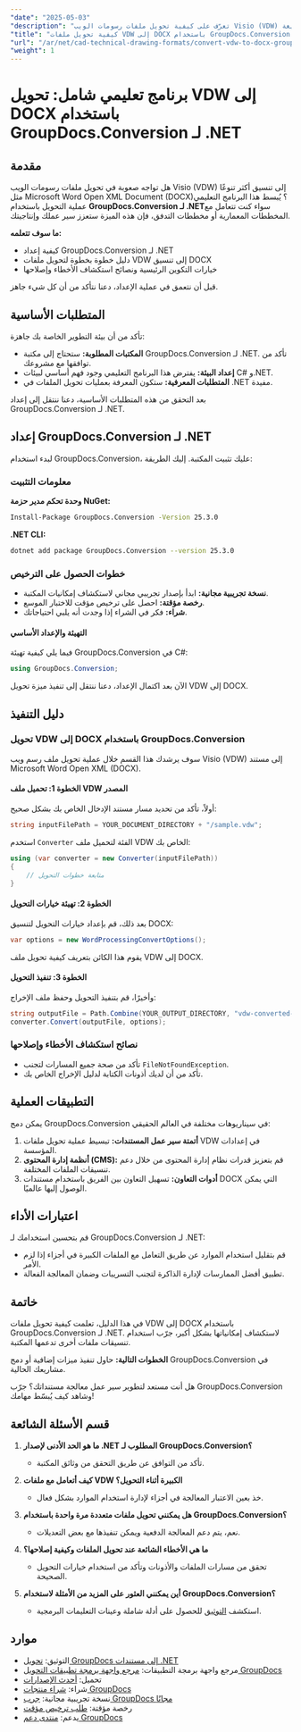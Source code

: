 ```yaml
---
"date": "2025-05-03"
"description": "تعرّف على كيفية تحويل ملفات رسومات الويب Visio (VDW) بسهولة إلى صيغة Microsoft Word DOCX باستخدام GroupDocs.Conversion لـ .NET. اتبع دليلنا الشامل خطوة بخطوة."
"title": "كيفية تحويل ملفات VDW إلى DOCX باستخدام GroupDocs.Conversion لـ .NET - دليل خطوة بخطوة"
"url": "/ar/net/cad-technical-drawing-formats/convert-vdw-to-docx-groupdocs-conversion-net/"
"weight": 1
---
```


# برنامج تعليمي شامل: تحويل VDW إلى DOCX باستخدام GroupDocs.Conversion لـ .NET

## مقدمة

هل تواجه صعوبة في تحويل ملفات رسومات الويب Visio (VDW) إلى تنسيق أكثر تنوعًا مثل Microsoft Word Open XML Document (DOCX)؟ يُبسط هذا البرنامج التعليمي عملية التحويل باستخدام **GroupDocs.Conversion لـ .NET**سواء كنت تتعامل مع المخططات المعمارية أو مخططات التدفق، فإن هذه الميزة ستعزز سير عملك وإنتاجيتك.

**ما سوف تتعلمه:**
- كيفية إعداد GroupDocs.Conversion لـ .NET
- دليل خطوة بخطوة لتحويل ملفات VDW إلى تنسيق DOCX
- خيارات التكوين الرئيسية ونصائح استكشاف الأخطاء وإصلاحها

قبل أن نتعمق في عملية الإعداد، دعنا نتأكد من أن كل شيء جاهز.

## المتطلبات الأساسية

تأكد من أن بيئة التطوير الخاصة بك جاهزة:
- **المكتبات المطلوبة:** ستحتاج إلى مكتبة GroupDocs.Conversion لـ .NET. تأكد من توافقها مع مشروعك.
- **إعداد البيئة:** يفترض هذا البرنامج التعليمي وجود فهم أساسي لبيئات C# و.NET.
- **المتطلبات المعرفية:** ستكون المعرفة بعمليات تحويل الملفات في .NET مفيدة.

بعد التحقق من هذه المتطلبات الأساسية، دعنا ننتقل إلى إعداد GroupDocs.Conversion لـ .NET.

## إعداد GroupDocs.Conversion لـ .NET

لبدء استخدام GroupDocs.Conversion، عليك تثبيت المكتبة. إليك الطريقة:

### معلومات التثبيت

**وحدة تحكم مدير حزمة NuGet:**

```bash
Install-Package GroupDocs.Conversion -Version 25.3.0
```

**.NET CLI:**

```bash
dotnet add package GroupDocs.Conversion --version 25.3.0
```

### خطوات الحصول على الترخيص

- **نسخة تجريبية مجانية:** ابدأ بإصدار تجريبي مجاني لاستكشاف إمكانيات المكتبة.
- **رخصة مؤقتة:** احصل على ترخيص مؤقت للاختبار الموسع.
- **شراء:** فكر في الشراء إذا وجدت أنه يلبي احتياجاتك.

#### التهيئة والإعداد الأساسي

فيما يلي كيفية تهيئة GroupDocs.Conversion في C#:

```csharp
using GroupDocs.Conversion;
```

الآن بعد اكتمال الإعداد، دعنا ننتقل إلى تنفيذ ميزة تحويل VDW إلى DOCX.

## دليل التنفيذ

### تحويل VDW إلى DOCX باستخدام GroupDocs.Conversion

سوف يرشدك هذا القسم خلال عملية تحويل ملف رسم ويب Visio (VDW) إلى مستند Microsoft Word Open XML (DOCX).

#### الخطوة 1: تحميل ملف VDW المصدر

أولاً، تأكد من تحديد مسار مستند الإدخال الخاص بك بشكل صحيح:

```csharp
string inputFilePath = YOUR_DOCUMENT_DIRECTORY + "/sample.vdw";
```

استخدم `Converter` الفئة لتحميل ملف VDW الخاص بك:

```csharp
using (var converter = new Converter(inputFilePath))
{
    // متابعة خطوات التحويل
}
```

#### الخطوة 2: تهيئة خيارات التحويل

بعد ذلك، قم بإعداد خيارات التحويل لتنسيق DOCX:

```csharp
var options = new WordProcessingConvertOptions();
```

يقوم هذا الكائن بتعريف كيفية تحويل ملف VDW إلى DOCX.

#### الخطوة 3: تنفيذ التحويل

وأخيرًا، قم بتنفيذ التحويل وحفظ ملف الإخراج:

```csharp
string outputFile = Path.Combine(YOUR_OUTPUT_DIRECTORY, "vdw-converted-to.docx");
converter.Convert(outputFile, options);
```

### نصائح استكشاف الأخطاء وإصلاحها

- تأكد من صحة جميع المسارات لتجنب `FileNotFoundException`.
- تأكد من أن لديك أذونات الكتابة لدليل الإخراج الخاص بك.

## التطبيقات العملية

يمكن دمج GroupDocs.Conversion في سيناريوهات مختلفة في العالم الحقيقي:

1. **أتمتة سير عمل المستندات:** تبسيط عملية تحويل ملفات VDW في إعدادات المؤسسة.
2. **أنظمة إدارة المحتوى (CMS):** قم بتعزيز قدرات نظام إدارة المحتوى من خلال دعم تنسيقات الملفات المختلفة.
3. **أدوات التعاون:** تسهيل التعاون بين الفريق باستخدام مستندات DOCX التي يمكن الوصول إليها عالميًا.

## اعتبارات الأداء

قم بتحسين استخدامك لـ GroupDocs.Conversion لـ .NET:
- قم بتقليل استخدام الموارد عن طريق التعامل مع الملفات الكبيرة في أجزاء إذا لزم الأمر.
- تطبيق أفضل الممارسات لإدارة الذاكرة لتجنب التسريبات وضمان المعالجة الفعالة.

## خاتمة

في هذا الدليل، تعلمت كيفية تحويل ملفات VDW إلى DOCX باستخدام GroupDocs.Conversion لـ .NET. لاستكشاف إمكانياتها بشكل أكبر، جرّب استخدام تنسيقات ملفات أخرى تدعمها المكتبة.

**الخطوات التالية:** حاول تنفيذ ميزات إضافية أو دمج GroupDocs.Conversion في مشاريعك الحالية.

هل أنت مستعد لتطوير سير عمل معالجة مستنداتك؟ جرّب GroupDocs.Conversion وشاهد كيف يُبسّط مهامك!

## قسم الأسئلة الشائعة

1. **ما هو الحد الأدنى لإصدار .NET المطلوب لـ GroupDocs.Conversion؟**
   - تأكد من التوافق عن طريق التحقق من وثائق المكتبة.

2. **كيف أتعامل مع ملفات VDW الكبيرة أثناء التحويل؟**
   - خذ بعين الاعتبار المعالجة في أجزاء لإدارة استخدام الموارد بشكل فعال.

3. **هل يمكنني تحويل ملفات متعددة مرة واحدة باستخدام GroupDocs.Conversion؟**
   - نعم، يتم دعم المعالجة الدفعية ويمكن تنفيذها مع بعض التعديلات.

4. **ما هي الأخطاء الشائعة عند تحويل الملفات وكيفية إصلاحها؟**
   - تحقق من مسارات الملفات والأذونات وتأكد من استخدام خيارات التحويل الصحيحة.

5. **أين يمكنني العثور على المزيد من الأمثلة لاستخدام GroupDocs.Conversion؟**
   - استكشف [التوثيق](https://docs.groupdocs.com/conversion/net/) للحصول على أدلة شاملة وعينات التعليمات البرمجية.

## موارد
- التوثيق: [تحويل GroupDocs إلى مستندات .NET](https://docs.groupdocs.com/conversion/net/)
- مرجع واجهة برمجة التطبيقات: [مرجع واجهة برمجة تطبيقات التحويل GroupDocs](https://reference.groupdocs.com/conversion/net/)
- تحميل: [أحدث الإصدارات](https://releases.groupdocs.com/conversion/net/)
- شراء: [شراء منتجات GroupDocs](https://purchase.groupdocs.com/buy)
- نسخة تجريبية مجانية: [جرب GroupDocs مجانًا](https://releases.groupdocs.com/conversion/net/)
- رخصة مؤقتة: [طلب ترخيص مؤقت](https://purchase.groupdocs.com/temporary-license/)
- يدعم: [منتدى دعم GroupDocs](https://forum.groupdocs.com/c/conversion/10)